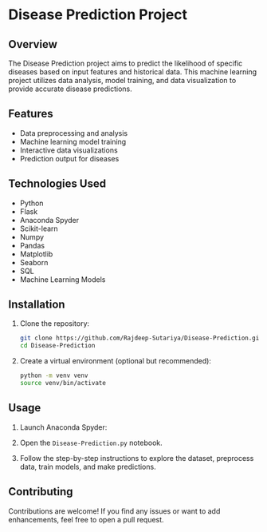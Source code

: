 # Disease Prediction Project

## Overview

The Disease Prediction project aims to predict the likelihood of specific diseases based on input features and historical data. This machine learning project utilizes data analysis, model training, and data visualization to provide accurate disease predictions.

## Features

- Data preprocessing and analysis
- Machine learning model training
- Interactive data visualizations
- Prediction output for diseases

## Technologies Used

- Python
- Flask
- Anaconda Spyder
- Scikit-learn
- Numpy
- Pandas
- Matplotlib
- Seaborn
- SQL
- Machine Learning Models

## Installation

1. Clone the repository:
   ```bash
   git clone https://github.com/Rajdeep-Sutariya/Disease-Prediction.git
   cd Disease-Prediction
   ```

2. Create a virtual environment (optional but recommended):
   ```bash
   python -m venv venv
   source venv/bin/activate
   ```

## Usage

1. Launch Anaconda Spyder:

2. Open the `Disease-Prediction.py` notebook.

3. Follow the step-by-step instructions to explore the dataset, preprocess data, train models, and make predictions.

## Contributing

Contributions are welcome! If you find any issues or want to add enhancements, feel free to open a pull request.
```
